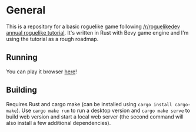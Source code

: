 # General
This is a repository for a basic roguelike game following [/r/roguelikedev annual roguelike tutorial](https://www.reddit.com/r/roguelikedev/comments/o5x585/roguelikedev_does_the_complete_roguelike_tutorial/).
It's written in Rust with Bevy game engine and I'm using the tutorial as a rough roadmap.

## Running
You can play it browser [here](https://michalgniadek.github.io/roguelike-tutorial-2021/)!

## Building
Requires Rust and cargo make (can be installed using `cargo install cargo-make`).
Use `cargo make run` to run a desktop version and `cargo make serve` to build web version and start a local web server (the second command will also install a few additional dependencies).
